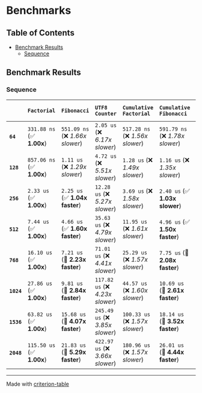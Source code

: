 # Benchmarks

## Table of Contents

- [Benchmark Results](#benchmark-results)
    - [Sequence](#sequence)

## Benchmark Results

### Sequence

|            | `Factorial`               | `Fibonacci`                      | `UTF8 Counter`                   | `Cumulative Factorial`           | `Cumulative Fibonacci`           | `Cumulative UTF8 Counter`           |
|:-----------|:--------------------------|:---------------------------------|:---------------------------------|:---------------------------------|:---------------------------------|:----------------------------------- |
| **`64`**   | `331.88 ns` (✅ **1.00x**) | `551.09 ns` (❌ *1.66x slower*)   | `2.05 us` (❌ *6.17x slower*)     | `517.28 ns` (❌ *1.56x slower*)   | `591.79 ns` (❌ *1.78x slower*)   | `2.21 us` (❌ *6.66x slower*)        |
| **`128`**  | `857.06 ns` (✅ **1.00x**) | `1.11 us` (❌ *1.29x slower*)     | `4.72 us` (❌ *5.51x slower*)     | `1.28 us` (❌ *1.49x slower*)     | `1.16 us` (❌ *1.35x slower*)     | `5.30 us` (❌ *6.19x slower*)        |
| **`256`**  | `2.33 us` (✅ **1.00x**)   | `2.25 us` (✅ **1.04x faster**)   | `12.28 us` (❌ *5.27x slower*)    | `3.69 us` (❌ *1.58x slower*)     | `2.40 us` (✅ **1.03x slower**)   | `14.29 us` (❌ *6.13x slower*)       |
| **`512`**  | `7.44 us` (✅ **1.00x**)   | `4.66 us` (✅ **1.60x faster**)   | `35.63 us` (❌ *4.79x slower*)    | `11.95 us` (❌ *1.61x slower*)    | `4.96 us` (✅ **1.50x faster**)   | `41.74 us` (❌ *5.61x slower*)       |
| **`768`**  | `16.10 us` (✅ **1.00x**)  | `7.21 us` (🚀 **2.23x faster**)   | `71.01 us` (❌ *4.41x slower*)    | `25.29 us` (❌ *1.57x slower*)    | `7.75 us` (🚀 **2.08x faster**)   | `83.19 us` (❌ *5.17x slower*)       |
| **`1024`** | `27.86 us` (✅ **1.00x**)  | `9.81 us` (🚀 **2.84x faster**)   | `117.82 us` (❌ *4.23x slower*)   | `44.57 us` (❌ *1.60x slower*)    | `10.69 us` (🚀 **2.61x faster**)  | `137.26 us` (❌ *4.93x slower*)      |
| **`1536`** | `63.82 us` (✅ **1.00x**)  | `15.68 us` (🚀 **4.07x faster**)  | `245.49 us` (❌ *3.85x slower*)   | `100.33 us` (❌ *1.57x slower*)   | `18.14 us` (🚀 **3.52x faster**)  | `286.90 us` (❌ *4.50x slower*)      |
| **`2048`** | `115.50 us` (✅ **1.00x**) | `21.83 us` (🚀 **5.29x faster**)  | `422.97 us` (❌ *3.66x slower*)   | `180.96 us` (❌ *1.57x slower*)   | `26.01 us` (🚀 **4.44x faster**)  | `484.38 us` (❌ *4.19x slower*)      |

---
Made with [criterion-table](https://github.com/nu11ptr/criterion-table)

